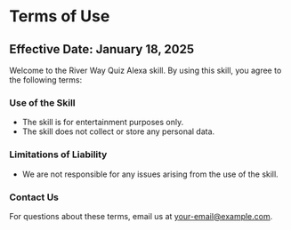 # Terms of Use
## Effective Date: January 18, 2025

Welcome to the River Way Quiz Alexa skill. By using this skill, you agree to the following terms:

### Use of the Skill
- The skill is for entertainment purposes only.
- The skill does not collect or store any personal data.

### Limitations of Liability
- We are not responsible for any issues arising from the use of the skill.

### Contact Us
For questions about these terms, email us at your-email@example.com.
